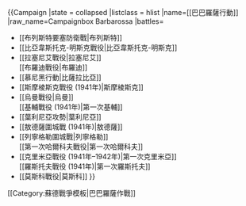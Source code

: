 {{Campaign
|state = collapsed
|listclass = hlist
|name=[[巴巴羅薩行動]]
|raw_name=Campaignbox Barbarossa
|battles= 
* [[布列斯特要塞防衛戰|布列斯特]] 
* [[比亞韋斯托克-明斯克戰役|比亞韋斯托克-明斯克]] 
* [[拉塞尼艾戰役|拉塞尼艾]]<br>[[布羅迪戰役|布羅迪]] 
* [[慕尼黑行動|比薩拉比亞]] 
* [[斯摩棱斯克戰役 (1941年)|斯摩棱斯克]] 
* [[烏曼戰役|烏曼]]<br>[[基輔戰役 (1941年)|第一次基輔]] 
* [[葉利尼亞攻勢|葉利尼亞]] 
* [[敖德薩圍城戰 (1941年)|敖德薩]] 
* [[列寧格勒圍城戰|列寧格勒]]<br>[[第一次哈爾科夫戰役|第一次哈爾科夫]] 
* [[克里米亞戰役 (1941年–1942年)|第一次克里米亞]]<br>[[羅斯托夫戰役 (1941年)|第一次羅斯托夫]] 
* [[莫斯科戰役|莫斯科]]
}}<noinclude>

[[Category:蘇德戰爭模板|巴巴羅薩作戰]]

</noinclude>